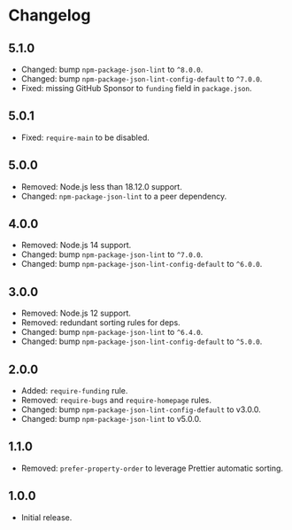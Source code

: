 # Changelog

## 5.1.0

- Changed: bump `npm-package-json-lint` to `^8.0.0`.
- Changed: bump `npm-package-json-lint-config-default` to `^7.0.0`.
- Fixed: missing GitHub Sponsor to `funding` field in `package.json`.

## 5.0.1

- Fixed: `require-main` to be disabled.

## 5.0.0

- Removed: Node.js less than 18.12.0 support.
- Changed: `npm-package-json-lint` to a peer dependency.

## 4.0.0

- Removed: Node.js 14 support.
- Changed: bump `npm-package-json-lint` to `^7.0.0`.
- Changed: bump `npm-package-json-lint-config-default` to `^6.0.0`.

## 3.0.0

- Removed: Node.js 12 support.
- Removed: redundant sorting rules for deps.
- Changed: bump `npm-package-json-lint` to `^6.4.0`.
- Changed: bump `npm-package-json-lint-config-default` to `^5.0.0`.

## 2.0.0

- Added: `require-funding` rule.
- Removed: `require-bugs` and `require-homepage` rules.
- Changed: bump `npm-package-json-lint-config-default` to v3.0.0.
- Changed: bump `npm-package-json-lint` to v5.0.0.

## 1.1.0

- Removed: `prefer-property-order` to leverage Prettier automatic sorting.

## 1.0.0

- Initial release.
